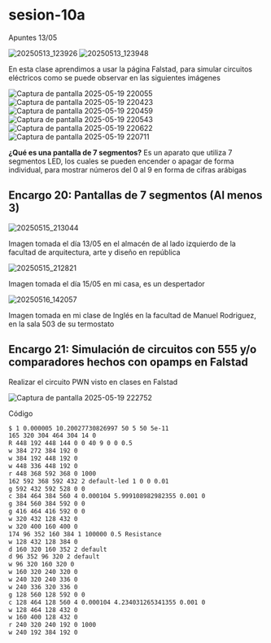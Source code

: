 # sesion-10a

Apuntes 13/05

![20250513_123926](https://github.com/user-attachments/assets/65c7677d-d962-4c04-9a33-401a69dce09e)
![20250513_123948](https://github.com/user-attachments/assets/5f00cba6-7a9a-4c24-95a2-6dced746566c)

En esta clase aprendimos a usar la página Falstad, para simular circuitos eléctricos como se puede observar en las siguientes imágenes

![Captura de pantalla 2025-05-19 220055](https://github.com/user-attachments/assets/a443250f-9e89-4af4-a223-4fa1b5b862d2)
![Captura de pantalla 2025-05-19 220423](https://github.com/user-attachments/assets/f529878a-a880-4c51-acc0-0e33840cedc0)
![Captura de pantalla 2025-05-19 220459](https://github.com/user-attachments/assets/f31d58a0-b391-4d7e-b395-40071a24b417)
![Captura de pantalla 2025-05-19 220543](https://github.com/user-attachments/assets/ec1dfa5c-908a-4be4-9f5a-31002f5637d4)
![Captura de pantalla 2025-05-19 220622](https://github.com/user-attachments/assets/68691481-f3ee-4c56-ac8e-7b8d61eee364)
![Captura de pantalla 2025-05-19 220711](https://github.com/user-attachments/assets/b02e990f-3148-4e84-91af-da761958b912)

**¿Qué es una pantalla de 7 segmentos?**
Es un aparato que utiliza 7 segmentos LED, los cuales se pueden encender o apagar de forma individual, para mostrar números del 0 al 9 en forma de cifras arábigas

## Encargo 20: Pantallas de 7 segmentos (Al menos 3)

![20250515_213044](https://github.com/user-attachments/assets/0bdb1ede-7910-4b2f-af62-6e037a727899)

Imagen tomada el día 13/05 en el almacén de al lado izquierdo de la facultad de arquitectura, arte y diseño en república

![20250515_212821](https://github.com/user-attachments/assets/892a058a-3342-445b-b664-8de848c17ce4)

Imagen tomada el día 15/05 en mi casa, es un despertador

![20250516_142057](https://github.com/user-attachments/assets/e6243d65-d22f-47e5-9c9c-c943e07167af)

Imagen tomada en mi clase de Inglés en la facultad de Manuel Rodriguez, en la sala 503 de su termostato

## Encargo 21: Simulación de circuitos con 555 y/o comparadores hechos con opamps en Falstad

Realizar el circuito PWN visto en clases en Falstad

![Captura de pantalla 2025-05-19 222752](https://github.com/user-attachments/assets/beaee0ad-3213-4a20-a452-d38723fe8dc8)

Código

```txt
$ 1 0.000005 10.20027730826997 50 5 50 5e-11
165 320 304 464 304 14 0
R 448 192 448 144 0 0 40 9 0 0 0.5
w 384 272 384 192 0
w 384 192 448 192 0
w 448 336 448 192 0
r 448 368 592 368 0 1000
162 592 368 592 432 2 default-led 1 0 0 0.01
g 592 432 592 528 0 0
c 384 464 384 560 4 0.000104 5.999108982982355 0.001 0
g 384 560 384 592 0 0
g 416 464 416 592 0 0
w 320 432 128 432 0
w 320 400 160 400 0
174 96 352 160 384 1 100000 0.5 Resistance
w 128 432 128 384 0
d 160 320 160 352 2 default
d 96 352 96 320 2 default
w 96 320 160 320 0
w 160 320 240 320 0
w 240 320 240 336 0
w 240 336 320 336 0
g 128 560 128 592 0 0
c 128 464 128 560 4 0.000104 4.234031265341355 0.001 0
w 128 464 128 432 0
w 160 400 128 432 0
r 240 320 240 192 0 1000
w 240 192 384 192 0
```
